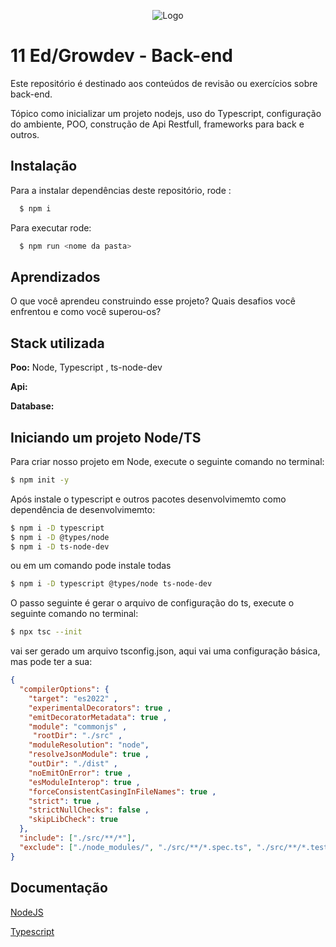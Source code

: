 
<div align="center">

![Logo](https://www.growdev.com.br/assets/images/logo-dark.png)

</div>

# 11 Ed/Growdev - Back-end 

Este repositório é destinado aos conteúdos de revisão ou exercícios sobre back-end.

Tópico como inicializar um projeto nodejs, uso do Typescript, configuração do ambiente, POO, construção de Api Restfull, frameworks para back e outros.


## Instalação

Para a instalar dependências deste repositório, rode :
```bash
  $ npm i 
```
 Para executar rode:

```bash
  $ npm run <nome da pasta>
```   
## Aprendizados

O que você aprendeu construindo esse projeto? Quais desafios você enfrentou e como você superou-os?


## Stack utilizada

**Poo:** Node, Typescript , ts-node-dev

**Api:** 

**Database:** 


## Iniciando um projeto Node/TS

Para criar nosso projeto em Node, execute o seguinte comando no terminal:
```bash
$ npm init -y
```
Após instale o typescript e outros pacotes desenvolvimemto como dependência de desenvolvimemto:
```bash
$ npm i -D typescript
$ npm i -D @types/node
$ npm i -D ts-node-dev
```
ou em um comando pode instale todas
```bash
$ npm i -D typescript @types/node ts-node-dev
```
O passo seguinte é gerar o arquivo de configuração do ts, execute o seguinte comando no terminal:
```bash
$ npx tsc --init
```
vai ser gerado um arquivo tsconfig.json, aqui vai uma configuração básica, mas pode ter a sua:
```json
{
  "compilerOptions": {
    "target": "es2022" ,
    "experimentalDecorators": true ,
    "emitDecoratorMetadata": true ,
    "module": "commonjs" ,
     "rootDir": "./src" ,
    "moduleResolution": "node", 
    "resolveJsonModule": true , 
    "outDir": "./dist" ,
    "noEmitOnError": true ,
    "esModuleInterop": true ,
    "forceConsistentCasingInFileNames": true ,
    "strict": true ,
    "strictNullChecks": false ,
    "skipLibCheck": true 
  },
  "include": ["./src/**/*"],
  "exclude": ["./node_modules/", "./src/**/*.spec.ts", "./src/**/*.test.ts"]
}
```
## Documentação

[NodeJS](https://nodejs.org/en/docs/)

[Typescript](https://www.typescriptlang.org/docs/)

